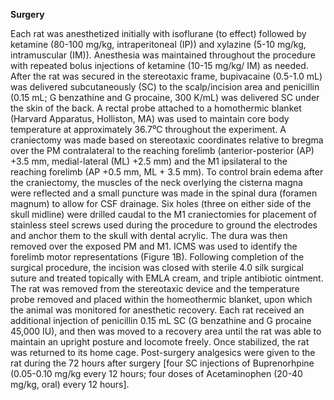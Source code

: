 **Surgery**

Each rat was anesthetized initially with isoflurane (to effect) followed by ketamine (80-100 mg/kg, intraperitoneal (IP)) and xylazine (5-10 mg/kg, intramuscular (IM)). Anesthesia was maintained throughout the procedure with repeated bolus injections of ketamine (10-15 mg/kg/ IM) as needed. After the rat was secured in the stereotaxic frame, bupivacaine (0.5-1.0 mL) was delivered subcutaneously (SC) to the scalp/incision area and penicillin (0.15 mL; G benzathine and G procaine, 300 K/mL) was delivered SC under the skin of the back. A rectal probe attached to a homothermic blanket (Harvard Apparatus, Holliston, MA) was used to maintain core body temperature at approximately 36.7⁰C throughout the experiment. A craniectomy was made based on stereotaxic coordinates relative to bregma over the PM contralateral to the reaching forelimb (anterior-posterior (AP) +3.5 mm, medial-lateral (ML) +2.5 mm) and the M1 ipsilateral to the reaching forelimb (AP +0.5 mm, ML + 3.5 mm). To control brain edema after the craniectomy, the muscles of the neck overlying the cisterna magna were reflected and a small puncture was made in the spinal dura (foramen magnum) to allow for CSF drainage. Six holes (three on either side of the skull midline) were drilled caudal to the M1 craniectomies for placement of stainless steel screws used during the procedure to ground the electrodes and anchor them to the skull with dental acrylic. The dura was then removed over the exposed PM and M1. ICMS was used to identify the forelimb motor representations (Figure 1B). Following completion of the surgical procedure, the incision was closed with sterile 4.0 silk surgical suture and treated topically with EMLA cream, and triple antibiotic ointment. The rat was removed from the stereotaxic device and the temperature probe removed and placed within the homeothermic blanket, upon which the animal was monitored for anesthetic recovery. Each rat received an additional injection of penicillin 0.15 mL SC (G benzathine and G procaine 45,000 IU), and then was moved to a recovery area until the rat was able to maintain an upright posture and locomote freely. Once stabilized, the rat was returned to its home cage. Post-surgery analgesics were given to the rat during the 72 hours after surgery [four SC injections of Buprenorhpine (0.05-0.10 mg/kg every 12 hours; four doses of Acetaminophen (20-40 mg/kg, oral) every 12 hours].
